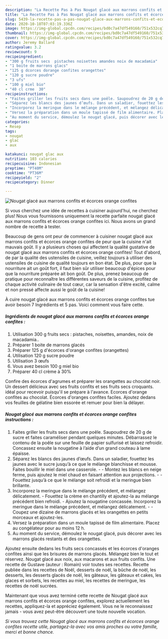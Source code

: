 ```yaml
---
description: "La Recette Pas à Pas Nougat glacé aux marrons confits et écorces orange confites"
title: "La Recette Pas à Pas Nougat glacé aux marrons confits et écorces orange confites"
slug: 5439-la-recette-pas-a-pas-nougat-glace-aux-marrons-confits-et-ecorces-orange-confites
date: 2020-10-18T07:03:19.336Z
image: https://img-global.cpcdn.com/recipes/bd0c7a47df549160/751x532cq70/nougat-glace-aux-marrons-confits-et-ecorces-orange-confites-photo-principale-de-la-recette.jpg
thumbnail: https://img-global.cpcdn.com/recipes/bd0c7a47df549160/751x532cq70/nougat-glace-aux-marrons-confits-et-ecorces-orange-confites-photo-principale-de-la-recette.jpg
cover: https://img-global.cpcdn.com/recipes/bd0c7a47df549160/751x532cq70/nougat-glace-aux-marrons-confits-et-ecorces-orange-confites-photo-principale-de-la-recette.jpg
author: Jeremy Ballard
ratingvalue: 3.2
reviewcount: 9
recipeingredient:
- "300 g fruits secs  pistaches noisettes amandes noix de macadamia"
- "1 boite de marrons glacs"
- "125 g dcorces dorange confites orangettes"
- "120 g sucre poudre"
- "3 ufs"
- "100 g miel bio"
- "40 cl crme  30"
recipeinstructions:
- "Faites griller les fruits secs dans une poêle. Saupoudrez de 20 g de sucre et faites caraméliser pendant quelques minutes. Débarrassez le contenu de la poêle sur une feuille de papier sulfurisé et laissez refroidir. Concassez ensuite la nougatine à l’aide d’un grand couteau à lame épaisse."
- "Séparez les blancs des jaunes d’œufs. Dans un saladier, fouettez les jaunes avec le sucre jusqu’à ce que le mélange blanchisse et mousse. Faites bouillir le miel dans une casserole.  Montez les blancs en neige ferme, puis ajoutez le miel chaud en faisant attention aux projections.  Fouettez jusqu’à ce que le mélange soit refroidi et la meringue bien brillante."
- "Incorporez la meringue dans le mélange précédent, et mélangez délicatement. Fouettez la crème en chantilly et ajoutez-la au mélange précédent bien refroidi. Ajoutez la nougatine concassée. Incorporez la meringue dans le mélange précédent, et mélangez délicatement.   Coupez une dizaine de marrons glacés et les orangettes en petits morceaux et ajoutez-les."
- "Versez la préparation dans un moule tapissé de film alimentaire. Placez au congélateur pour au moins 12 h."
- "Au moment du service, démoulez le nougat glacé, puis décorer avec les marrons glacés restants et des orangettes."
categories:
- Resep
tags:
- nougat
- glac
- aux

katakunci: nougat glac aux 
nutrition: 103 calories
recipecuisine: Indonesian
preptime: "PT40M"
cooktime: "PT36M"
recipeyield: "2"
recipecategory: Dinner

---
```



![Nougat glacé aux marrons confits et écorces orange confites](https://img-global.cpcdn.com/recipes/bd0c7a47df549160/751x532cq70/nougat-glace-aux-marrons-confits-et-ecorces-orange-confites-photo-principale-de-la-recette.jpg)

Si vous cherchez une idée de recettes à cuisiner aujourd'hui, ne cherchez plus! Nous vous fournissons uniquement la recette parfaite nougat glacé aux marrons confits et écorces orange confites ici. Nous avons un grand nombre de recette à tester.

Beaucoup de gens ont peur de commencer à cuisiner nougat glacé aux marrons confits et écorces orange confites de peur que la cuisine n'ait mauvais goût. Il y a plusieurs choses qui affectent la qualité gustative de nougat glacé aux marrons confits et écorces orange confites! Tout d'abord, de par la qualité des ustensiles de cuisine, veillez toujours à utiliser des ustensiles de cuisine de qualité toujours en bon état. De plus, pour que la nourriture ait un goût fort, il faut bien sûr utiliser beaucoup d'épices pour que la nourriture préparée ait bon goût. De plus, prenez beaucoup de pratique pour reconnaître les différentes saveurs de la cuisine, profitez de chaque activité culinaire de tout cœur, car la sensation d'être excité, calme et non pressé affecte aussi le goût de la cuisine!

<!--inarticleads1-->

À cuire nougat glacé aux marrons confits et écorces orange confites tue avoir besoin 7 Ingrédients et 5 pas. Voici comment vous faire cette.

##### Ingrédients de nougat glacé aux marrons confits et écorces orange confites :

1. Utilisation 300 g fruits secs : pistaches, noisettes, amandes, noix de macadamia..
1. Préparer 1 boite de marrons glacés
1. Préparer 125 g d&#39;écorces d&#39;orange confites (orangettes)
1. Utilisation 120 g sucre poudre
1. Utilisation 3 œufs
1. Vous avez besoin 100 g miel bio
1. Préparer 40 cl crème à 30%


Confire des écorces d&#39;agrumes et préparer les orangettes au chocolat noir. Un dessert délicieux avec ses fruits confits et ses fruits secs croquants. idéal pour recevoir puisqu&#39;il se prépare à l&#39;avance. Ecorces d&#39;orange confites au chocolat. Écorces d&#39;oranges confites faciles. Ajoutez dedans vos feuilles de gélatine bien essorée et remuer pour bien la délayer. 

<!--inarticleads2-->

##### Nougat glacé aux marrons confits et écorces orange confites instructions :

1. Faites griller les fruits secs dans une poêle. Saupoudrez de 20 g de sucre et faites caraméliser pendant quelques minutes. Débarrassez le contenu de la poêle sur une feuille de papier sulfurisé et laissez refroidir. Concassez ensuite la nougatine à l’aide d’un grand couteau à lame épaisse.
1. Séparez les blancs des jaunes d’œufs. Dans un saladier, fouettez les jaunes avec le sucre jusqu’à ce que le mélange blanchisse et mousse. Faites bouillir le miel dans une casserole. -  - Montez les blancs en neige ferme, puis ajoutez le miel chaud en faisant attention aux projections. -  - Fouettez jusqu’à ce que le mélange soit refroidi et la meringue bien brillante.
1. Incorporez la meringue dans le mélange précédent, et mélangez délicatement. - Fouettez la crème en chantilly et ajoutez-la au mélange précédent bien refroidi. - Ajoutez la nougatine concassée. Incorporez la meringue dans le mélange précédent, et mélangez délicatement.  -  - Coupez une dizaine de marrons glacés et les orangettes en petits morceaux et ajoutez-les.
1. Versez la préparation dans un moule tapissé de film alimentaire. Placez au congélateur pour au moins 12 h.
1. Au moment du service, démoulez le nougat glacé, puis décorer avec les marrons glacés restants et des orangettes.


Ajoutez ensuite dedans les fruits secs concassés et les écorces d&#39;oranges confites ainsi que les brisures de marrons glacés. Mélangez bien le tout et réservez. Nougat glacé aux noix, aux macarons et aux fruits confits. Une recette de Gustave (auteur : Romain) voir toutes ses recettes. Recette publiée dans les recettes de Noël, desserts de noël, la bûche de noël, les desserts, les desserts glacés de noël, les gâteaux, les gâteaux et cakes, les glaces et sorbets, les recettes au miel, les recettes de meringue, les recettes de noël sucrées. 

<!--inarticleads1-->

<p>
Maintenant que vous avez terminé cette recette de Nougat glacé aux marrons confits et écorces orange confites, explorez actuellement les recettes, appliquez-la et appréciez également. Vous ne le reconnaissez jamais - vous avez peut-être découvert une toute nouvelle vocation.
</p>

<p>
<i>Si vous trouvez cette Nougat glacé aux marrons confits et écorces orange confites recette utile, partagez-la avec vos amis proches ou votre famille, merci et bonne chance.</i>
</p>
